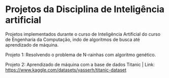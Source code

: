 # Projetos da Disciplina de Inteligência artificial
Projetos implementados durante o curso de Inteligência Artificial do curso de Engenharia da Computação, indo de algoritmos de busca até aprendizado de máquina.


Projeto 1: Resolvendo o problema de N-rainhas com algoritmo genético.


Projeto 2: Aprendizado de máquina com a base de dados Titanic | Link: https://www.kaggle.com/datasets/yasserh/titanic-dataset
